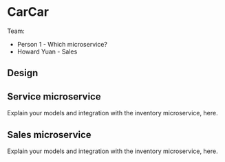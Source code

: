 # CarCar

Team:

* Person 1 - Which microservice?
* Howard Yuan - Sales

## Design

## Service microservice

Explain your models and integration with the inventory
microservice, here.

## Sales microservice

Explain your models and integration with the inventory
microservice, here.
